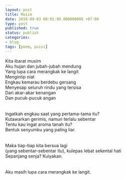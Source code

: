 ```yaml
---
layout: post
title: Musim
date: 2018-09-03 00:01:00.000000000 +07:00
type: post
published: true
status: publish
categories:
- blog
tags: [poem, puisi]
---
```


Kita ibarat musim<br/>
Aku hujan dan jubah-jubah mendung<br/>
Yang lupa cara merangkak ke langit<br/>
Mengintip niat<br/>
Engkau kemarau berdebu gersang<br/>
Menyesap seluruh rindu yang tersisa<br/>
Dari akar-akar kenangan<br/>
Dan pucuk-pucuk angan<br/>
<br/><br/>
Ingatkah engkau saat yang pertama-tama itu?<br/>
Kutawarkan gerimis, namun terlalu sebentar<br/>
Tentu kau ingat aroma tanah itu?<br/>
Bentuk senyumku yang paling liar.<br/>
<br/><br/>
Maka tiap-tiap kita bersua lagi<br/>
(yang sebentar-sebentar itu), kulepas lebat sekental hati<br/>
Sepanjang senja? Kuiyakan.<br/>
<br/><br/>
Aku masih lupa cara merangkak ke langit.
